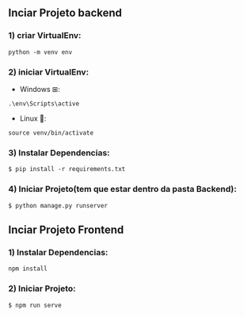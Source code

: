 ## Inciar Projeto backend

### 1) criar VirtualEnv:
    
    python -m venv env
    

### 2) iniciar VirtualEnv:
   - Windows ⊞:
    
   
    .\env\Scripts\active
 
  
   - Linux 🐧:
    
   
    source venv/bin/activate
   
    
### 3) Instalar Dependencias: 
 
    $ pip install -r requirements.txt

### 4) Iniciar Projeto(tem que estar dentro da pasta Backend): 

    $ python manage.py runserver
 

## Inciar Projeto Frontend
### 1) Instalar Dependencias: 
   
    npm install
   
### 2) Iniciar Projeto: 

    $ npm run serve
  
